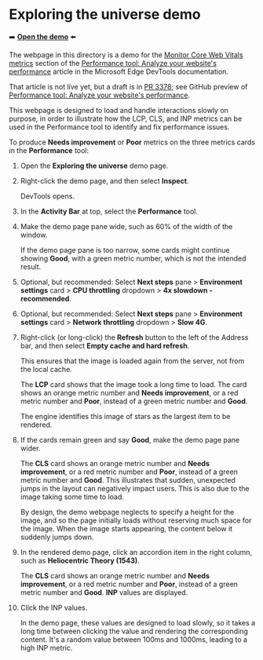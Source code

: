# Exploring the universe demo

➡️ **[Open the demo](https://microsoftedge.github.io/Demos/exploring-the-universe/)** ⬅️

The webpage in this directory is a demo for the [Monitor Core Web Vitals metrics](https://learn.microsoft.com/microsoft-edge/devtools-guide-chromium/performance/overview#monitor-core-web-vitals-metrics) section of the [Performance tool: Analyze your website's performance](https://learn.microsoft.com/microsoft-edge/devtools-guide-chromium/performance/overview) article in the Microsoft Edge DevTools documentation.

That article is not live yet, but a draft is in [PR 3378](https://github.com/MicrosoftDocs/edge-developer/pull/3378); see GitHub preview of [Performance tool: Analyze your website's performance](https://github.com/MicrosoftDocs/edge-developer/blob/user/mikehoffms/perf-sync/microsoft-edge/devtools-guide-chromium/performance/overview.md#observe-core-web-vitals-live).

This webpage is designed to load and handle interactions slowly on purpose, in order to illustrate how the LCP, CLS, and INP metrics can be used in the Performance tool to identify and fix performance issues.


To produce **Needs improvement** or **Poor** metrics on the three metrics cards in the **Performance** tool:

1. Open the **Exploring the universe** demo page.

1. Right-click the demo page, and then select **Inspect**.

   DevTools opens.

1. In the **Activity Bar** at top, select the **Performance** tool.

1. Make the demo page pane wide, such as 60% of the width of the window.

   If the demo page pane is too narrow, some cards might continue showing **Good**, with a green metric number, which is not the intended result.

1. Optional, but recommended: Select **Next steps** pane > **Environment settings** card > **CPU throttling** dropdown > **4x slowdown - recommended**.

1. Optional, but recommended: Select **Next steps** pane > **Environment settings** card > **Network throttling** dropdown > **Slow 4G**.

1. Right-click (or long-click) the **Refresh** button to the left of the Address bar, and then select **Empty cache and hard refresh**.

   This ensures that the image is loaded again from the server, not from the local cache.

   The **LCP** card shows that the image took a long time to load.  The card shows an orange metric number and **Needs improvement**, or a red metric number and **Poor**, instead of a green metric number and **Good**.

   The engine identifies this image of stars as the largest item to be rendered.

1. If the cards remain green and say **Good**, make the demo page pane wider.

   The **CLS** card shows an orange metric number and **Needs improvement**, or a red metric number and **Poor**, instead of a green metric number and **Good**.  This illustrates that sudden, unexpected jumps in the layout can negatively impact users.  This is also due to the image taking some time to load.

   By design, the demo webpage neglects to specify a height for the image, and so the page initially loads without reserving much space for the image.  When the image starts appearing, the content below it suddenly jumps down.

1. In the rendered demo page, click an accordion item in the right column, such as **Heliocentric Theory (1543)**.

   The **CLS** card shows an orange metric number and **Needs improvement**, or a red metric number and **Poor**, instead of a green metric number and **Good**.  **INP** values are displayed.

1. Click the INP values.

   In the demo page, these values are designed to load slowly, so it takes a long time between clicking the value and rendering the corresponding content.  It's a random value between 100ms and 1000ms, leading to a high INP metric.

